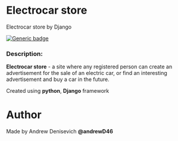 # Electrocar store
Electrocar store by Django

[![Generic badge](https://img.shields.io/badge/status-ready-green.svg)](https://shields.io/)
### Description:
**Electrocar store** - a site where any registered person can create an advertisement for the sale of an electric car, or find an interesting advertisement and buy a car in the future.

Created using **python**, **Django** framework

# Author
Made by Andrew Denisevich **@andrewD46**
